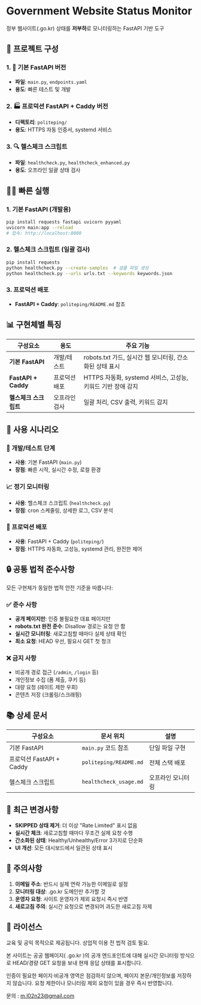 # Government Website Status Monitor

정부 웹사이트(.go.kr) 상태를 **저부하**로 모니터링하는 FastAPI 기반 도구

## 🔀 프로젝트 구성

### 1. 🐍 기본 FastAPI 버전
- **파일**: `main.py`, `endpoints.yaml`
- **용도**: 빠른 테스트 및 개발

### 2. 🏭 프로덕션 FastAPI + Caddy 버전
- **디렉토리**: `politeping/`
- **용도**: HTTPS 자동 인증서, systemd 서비스

### 3. 🔍 헬스체크 스크립트
- **파일**: `healthcheck.py`, `healthcheck_enhanced.py`
- **용도**: 오프라인 일괄 상태 검사

## 🏃‍♂️ 빠른 실행

### 1. 기본 FastAPI (개발용)
```bash
pip install requests fastapi uvicorn pyyaml
uvicorn main:app --reload
# 접속: http://localhost:8000
```

### 2. 헬스체크 스크립트 (일괄 검사)
```bash
pip install requests
python healthcheck.py --create-samples  # 샘플 파일 생성
python healthcheck.py --urls urls.txt --keywords keywords.json
```

### 3. 프로덕션 배포
- **FastAPI + Caddy**: `politeping/README.md` 참조

## 📊 구현체별 특징

| 구성요소 | 용도 | 주요 기능 |
|---------|------|-----------|
| **기본 FastAPI** | 개발/테스트 | robots.txt 가드, 실시간 웹 모니터링, 간소화된 상태 표시 |
| **FastAPI + Caddy** | 프로덕션 배포 | HTTPS 자동화, systemd 서비스, 고성능, 키워드 기반 장애 감지 |
| **헬스체크 스크립트** | 오프라인 검사 | 일괄 처리, CSV 출력, 키워드 감지 |

## 🎯 사용 시나리오

### 🧪 개발/테스트 단계
- **사용**: 기본 FastAPI (`main.py`)
- **장점**: 빠른 시작, 실시간 수정, 로컬 환경

### 📈 정기 모니터링
- **사용**: 헬스체크 스크립트 (`healthcheck.py`)
- **장점**: cron 스케줄링, 상세한 로그, CSV 분석

### 🏢 프로덕션 배포
- **사용**: FastAPI + Caddy (`politeping/`)
- **장점**: HTTPS 자동화, 고성능, systemd 관리, 완전한 제어

## 🔒 공통 법적 준수사항

모든 구현체가 동일한 법적 안전 기준을 따릅니다:

### ✅ 준수 사항
- **공개 페이지만**: 인증 불필요한 대표 페이지만
- **robots.txt 완전 준수**: Disallow 경로는 요청 안 함
- **실시간 모니터링**: 새로고침할 때마다 실제 상태 확인
- **최소 요청**: HEAD 우선, 필요시 GET 첫 청크

### ❌ 금지 사항
- 비공개 경로 접근 (`/admin`, `/login` 등)
- 개인정보 수집 (폼 제출, 쿠키 등)
- 대량 요청 (레이트 제한 우회)
- 콘텐츠 저장 (크롤링/스크래핑)

## 📚 상세 문서

| 구성요소 | 문서 위치 | 설명 |
|---------|-----------|------|
| 기본 FastAPI | `main.py` 코드 참조 | 단일 파일 구현 |
| 프로덕션 FastAPI + Caddy | `politeping/README.md` | 전체 스택 배포 |
| 헬스체크 스크립트 | `healthcheck_usage.md` | 오프라인 모니터링 |

## 🔄 최근 변경사항

- **SKIPPED 상태 제거**: 더 이상 "Rate Limited" 표시 없음
- **실시간 체크**: 새로고침할 때마다 무조건 실제 요청 수행
- **간소화된 상태**: Healthy/Unhealthy/Error 3가지로 단순화
- **UI 개선**: 모든 대시보드에서 일관된 상태 표시

## 🚨 주의사항

1. **이메일 주소**: 반드시 실제 연락 가능한 이메일로 설정
2. **모니터링 대상**: .go.kr 도메인만 추가할 것
3. **운영자 요청**: 사이트 운영자가 제외 요청시 즉시 반영
4. **새로고침 주의**: 실시간 요청으로 변경되어 과도한 새로고침 자제

## 📄 라이선스

교육 및 공익 목적으로 제공됩니다. 상업적 이용 전 법적 검토 필요.

본 사이트는 공공 웹페이지( .go.kr )의 공개 엔드포인트에 대해
실시간 모니터링 방식으로 HEAD/경량 GET 요청을 보내
현재 응답 상태를 표시합니다. 

인증이 필요한 페이지·비공개 영역은
점검하지 않으며, 페이지 본문/개인정보를 저장하지 않습니다.
요청 제한이나 모니터링 제외 요청이 있을 경우 즉시 반영합니다.

문의 : m.l02n23@gmail.com
